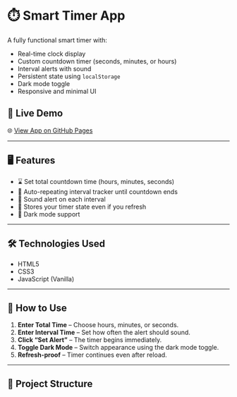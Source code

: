 # ⏱️ Smart Timer App

A fully functional smart timer with:

- Real-time clock display
- Custom countdown timer (seconds, minutes, or hours)
- Interval alerts with sound
- Persistent state using `localStorage`
- Dark mode toggle
- Responsive and minimal UI

## 🔗 Live Demo

🌐 [View App on GitHub Pages](https://sangamthapa2892.github.io/smart-timer/)

---

## 🖥️ Features

- ⌛ Set total countdown time (hours, minutes, seconds)
- 🔄 Auto-repeating interval tracker until countdown ends
- 🔔 Sound alert on each interval
- 💾 Stores your timer state even if you refresh
- 🌙 Dark mode support

---

## 🛠️ Technologies Used

- HTML5
- CSS3
- JavaScript (Vanilla)

---

## 🚀 How to Use

1. **Enter Total Time** – Choose hours, minutes, or seconds.
2. **Enter Interval Time** – Set how often the alert should sound.
3. **Click “Set Alert”** – The timer begins immediately.
4. **Toggle Dark Mode** – Switch appearance using the dark mode toggle.
5. **Refresh-proof** – Timer continues even after reload.

---

## 📁 Project Structure


